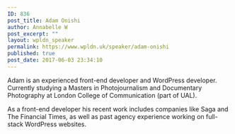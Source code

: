 ```yaml
---
ID: 836
post_title: Adam Onishi
author: Annabelle W
post_excerpt: ""
layout: wpldn_speaker
permalink: https://www.wpldn.uk/speaker/adam-onishi
published: true
post_date: 2017-06-03 23:34:10
---
```

Adam is an experienced front-end developer and WordPress developer. Currently studying a Masters in Photojournalism and Documentary Photography at London College of Communication (part of UAL).

As a front-end developer his recent work includes companies like Saga and The Financial Times, as well as past agency experience working on full-stack WordPress websites.